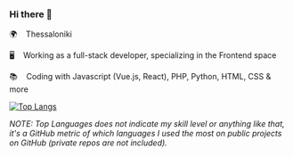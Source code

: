 ### Hi there 👋
    
🌍 &nbsp;&nbsp; Thessaloniki               
   
🖥️ &nbsp;&nbsp; Working as a full-stack developer, specializing in the Frontend space       
    
📚 &nbsp;&nbsp; Coding with Javascript (Vue.js, React), PHP, Python, HTML, CSS & more   

[![Top Langs](https://github-readme-stats.vercel.app/api/top-langs/?username=siderisng&count_private=true&include_all_commits=true&show_icons=true&theme=bear&layout=compact&langs_count=7)](https://github.com/anuraghazra/github-readme-stats)

_NOTE: Top Languages does not indicate my skill level or anything like that, it's a GitHub metric of which languages I used the most on public projects on GitHub (private repos are not included)._   
 
